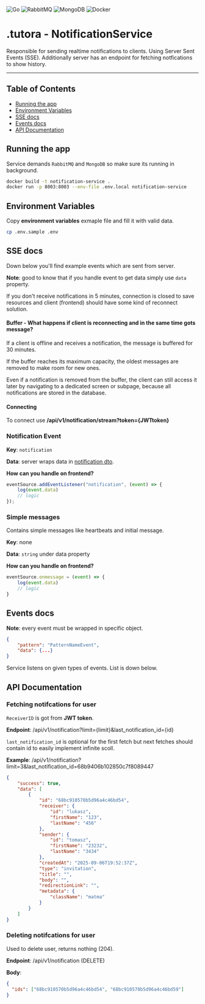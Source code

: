 ![Go](https://img.shields.io/badge/go-%2300ADD8.svg?style=for-the-badge&logo=go&logoColor=white)
![RabbitMQ](https://img.shields.io/badge/Rabbitmq-FF6600?style=for-the-badge&logo=rabbitmq&logoColor=white)
![MongoDB](https://img.shields.io/badge/MongoDB-%234ea94b.svg?style=for-the-badge&logo=mongodb&logoColor=white)
![Docker](https://img.shields.io/badge/docker-%230db7ed.svg?style=for-the-badge&logo=docker&logoColor=white)

# .tutora - NotificationService

Responsible for sending realtime notifications to clients. Using Server Sent Events (SSE). Additionally server has an endpoint for fetching notfications to show history. 

---


## Table of Contents

- [Running the app](#running-the-app)
- [Environment Variables](#environment-variables)
- [SSE docs](#sse-docs)
- [Events docs](#events-docs)
- [API Documentation](#api-documentation)

## Running the app

Service demands `RabbitMQ` and `MongoDB` so make sure its running in background.

```bash
docker build -t notification-service .
docker run -p 8003:8003 --env-file .env.local notification-service
```

## Environment Variables

Copy **environment variables** exmaple file and fill it with valid data.

```bash
cp .env.sample .env
```

## SSE docs

Down below you'll find example events which are sent from server.

**Note**: good to know that if you handle event to get data simply use `data` property.

If you don't receive notifications in 5 minutes, connection is closed to save resources and client (frontend) should have some kind of reconnect solution.

#### Buffer - What happens if client is reconnecting and in the same time gots message?

If a client is offline and receives a notification, the message is buffered for 30 minutes.

If the buffer reaches its maximum capacity, the oldest messages are removed to make room for new ones.

Even if a notification is removed from the buffer, the client can still access it later by navigating to a dedicated screen or subpage, because all notifications are stored in the database.


#### Connecting

To connect use **/api/v1/notification/stream?token={JWTtoken}**

### Notification Event

**Key**: `notification`

**Data**: server wraps data in [notification dto](/internal/domain/dto/notification_dto.go).

**How can you handle on frontend?**

```js
eventSource.addEventListener("notification", (event) => {
    log(event.data)
    // logic
});
```

### Simple messages

Contains simple messages like heartbeats and initial message.

**Key**: none

**Data**: `string` under data property

**How can you handle on frontend?**

```js
eventSource.onmessage = (event) => {
    log(event.data)
    // logic
}
```

## Events docs

**Note**: every event must be wrapped in specific object.

```json
{
    "pattern": "PatternNameEvent",
    "data": {...}
}
```

Service listens on given types of events. List is down below.





## API Documentation

### Fetching notifcations for user

`ReceiverID` is got from **JWT token**.

**Endpoint**: /api/v1/notification?limit={limit}&last_notification_id={id}

`last_notification_id` is optional for the first fetch but next fetches should contain id to easily implement infinite scoll.

**Example**: /api/v1/notification?limit=3&last_notification_id=68b9406b102850c7f8089447

```json
{
    "success": true,
    "data": [
        {
            "id": "68bc910570b5d96a4c46bd54",
            "receiver": {
                "id": "lukasz",
                "firstName": "123",
                "lastName": "456"
            },
            "sender": {
                "id": "tomasz",
                "firstName": "23232",
                "lastName": "3434"
            },
            "createdAt": "2025-09-06T19:52:37Z",
            "type": "invitation",
            "title": "",
            "body": "",
            "redirectionLink": "",
            "metadata": {
                "className": "matma"
            }
        }
    ]
}
```

### Deleting notifcations for user

Used to delete user, returns nothing (204).

**Endpoint**: /api/v1/notification (DELETE)

**Body**:

```json
{
  "ids": ["68bc910570b5d96a4c46bd54", "68bc910570b5d96a4c46bd59"]
}
```
